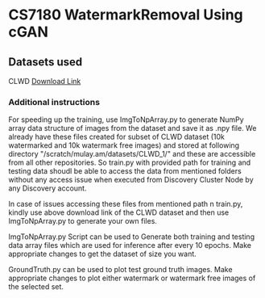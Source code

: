 # CS7180 WatermarkRemoval Using cGAN

## Datasets used
CLWD <a href="https://drive.google.com/file/d/17y1gkUhIV6rZJg1gMG-gzVMnH27fm4Ij/view?usp=sharing" target="_top">Download Link</a>

### Additional instructions
For speeding up the training, use ImgToNpArray.py to generate NumPy array data structure of images from the dataset and save it as .npy file.
We already have these files created for subset of CLWD dataset (10k watermarked and 10k watermark free images) and stored at following directory "/scratch/mulay.am/datasets/CLWD_1/" and these are accessible from all other repositories. So train.py with provided path for training and testing data shoudl be able to access the data from mentioned folders without any access issue when executed from Discovery Cluster Node by any Discovery account.

In case of issues accessing these files from mentioned path n train.py, kindly use above download link of the CLWD dataset and then use ImgToNpArray.py to generate your own files.

ImgToNpArray.py Script can be used to Generate both training and testing data array files which are used for inference after every 10 epochs. Make appropriate changes to get the dataset of size you want.

GroundTruth.py can be used to plot test ground truth images. Make appropriate changes to plot either watermark or watermark free images of the selected set.
